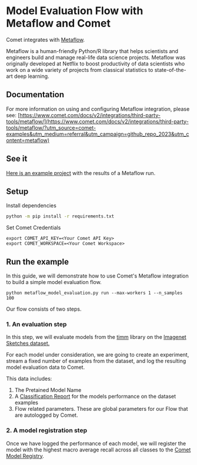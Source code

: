 # Model Evaluation Flow with Metaflow and Comet

Comet integrates with [Metaflow](https://metaflow.org/).

Metaflow is a human-friendly Python/R library that helps scientists and engineers build and manage real-life data science projects. Metaflow was originally developed at Netflix to boost productivity of data scientists who work on a wide variety of projects from classical statistics to state-of-the-art deep learning.

## Documentation

For more information on using and configuring Metaflow integration, please see: [https://www.comet.com/docs/v2/integrations/third-party-tools/metaflow/](https://www.comet.com/docs/v2/integrations/third-party-tools/metaflow/?utm_source=comet-examples&utm_medium=referral&utm_campaign=github_repo_2023&utm_content=metaflow)

## See it

[Here is an example project](https://www.comet.com/examples/comet-example-metaflow-model-evaluation/view/Erns9fTvjSvl7nLabBJoydPxg/panels?utm_source=comet-examples&utm_medium=referral&utm_campaign=github_repo_2023&utm_content=metaflow) with the results of a Metaflow run.

## Setup

Install dependencies

```bash
python -m pip install -r requirements.txt
```

Set Comet Credentials

```shell
export COMET_API_KEY=<Your Comet API Key>
export COMET_WORKSPACE=<Your Comet Workspace>
```

## Run the example

In this guide, we will demonstrate how to use Comet's Metaflow integration to build a simple model evaluation flow.

```shell
python metaflow_model_evaluation.py run --max-workers 1 --n_samples 100
```

Our flow consists of two steps.

### 1. An evaluation step

In this step, we will evaluate models from the [timm](https://timm.fast.ai/) library on the [Imagenet Sketches dataset.](https://huggingface.co/datasets/imagenet_sketch)

For each model under consideration, we are going to create an experiment, stream a fixed number of examples from the dataset, and log the resulting model evaluation data to Comet.

This data includes:

1. The Pretained Model Name
2. A [Classification Report](https://scikit-learn.org/stable/modules/generated/sklearn.metrics.classification_report.html#sklearn.metrics.classification_report) for the models performance on the dataset examples
3. Flow related parameters. These are global parameters for our Flow that are autologged by Comet.

### 2. A model registration step

Once we have logged the performance of each model, we will register the model with the highest macro average recall across all classes to the [Comet Model Registry](https://www.comet.com/site/products/machine-learning-model-versioning/?utm_source=comet-examples&utm_medium=referral&utm_campaign=github_repo_2023&utm_content=metaflow).

